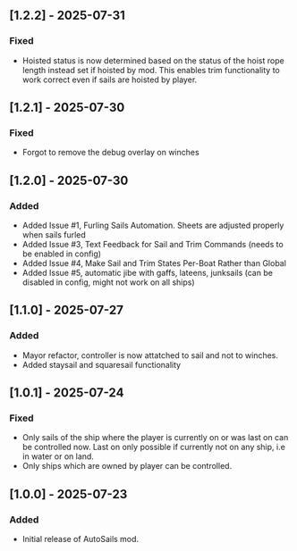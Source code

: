 ## [1.2.2] - 2025-07-31

### Fixed 
- Hoisted status is now determined based on the status of the hoist rope length instead set if hoisted by mod. This enables trim functionality to work correct even if sails are hoisted by player. 

## [1.2.1] - 2025-07-30

### Fixed 
- Forgot to remove the debug overlay on winches

## [1.2.0] - 2025-07-30

### Added 
- Added Issue #1, Furling Sails Automation. Sheets are adjusted properly when sails furled
- Added Issue #3, Text Feedback for Sail and Trim Commands (needs to be enabled in config)
- Added Issue #4, Make Sail and Trim States Per-Boat Rather than Global
- Added Issue #5, automatic jibe with gaffs, lateens, junksails (can be disabled in config, might not work on all ships)
 
## [1.1.0] - 2025-07-27

### Added 
- Mayor refactor, controller is now attatched to sail and not to winches. 
- Added staysail and squaresail functionality

## [1.0.1] - 2025-07-24

### Fixed 
- Only sails of the ship where the player is currently on or was last on can be controlled now. Last on only possible if currently not on any ship, i.e in water or on land.
- Only ships which are owned by player can be controlled.

## [1.0.0] - 2025-07-23

### Added
- Initial release of AutoSails mod.


